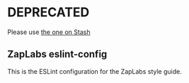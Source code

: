 # DEPRECATED
Please use [the one on Stash](http://stash.aur.ziprealty.com:7990/projects/WBC/repos/eslint-config/browse)

## ZapLabs eslint-config

This is the ESLint configuration for the ZapLabs style guide.
